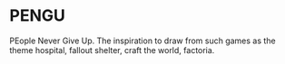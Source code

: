 # PENGU
PEople Never Give Up. The inspiration to draw from such games as the theme hospital, fallout shelter, craft the world, factoria.
